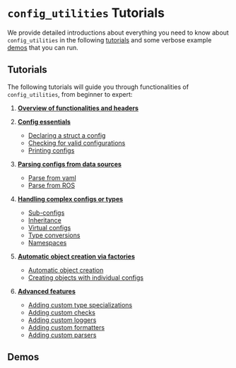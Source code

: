 # `config_utilities` Tutorials
We provide detailed introductions about everything you need to know about `config_utilities` in the following [tutorials](#tutorials) and some verbose example [demos](#demos) that you can run.

## Tutorials
The following tutorials will guide you through functionalities of `config_utilities`, from beginner to expert:

1. [**Overview of functionalities and headers**](Overview-of-functionalities-and-headers.md)

2. [**Config essentials**](Config-essentials.md)
    - [Declaring a struct a config](Config-essentials.md#Declaring-a-struct-a-config)
    - [Checking for valid configurations]()
    - [Printing configs]()

3. [**Parsing configs from data sources**]()
    - [Parse from yaml]()
    - [Parse from ROS]()

4. [**Handling complex configs or types**]()
    - [Sub-configs]()
    - [Inheritance]()
    - [Virtual configs]()
    - [Type conversions]()
    - [Namespaces]()

5. [**Automatic object creation via factories**]()
    - [Automatic object creation]()
    - [Creating objects with individual configs]()

6. [**Advanced features**]()
    - [Adding custom type specializations]()
    - [Adding custom checks]()
    - [Adding custom loggers]()
    - [Adding custom formatters]()
    - [Adding custom parsers]()

## Demos
